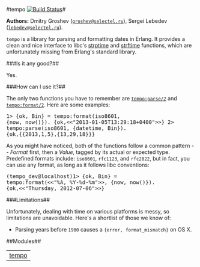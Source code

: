 

#tempo [![Build Status](https://secure.travis-ci.org/selectel/tempo.png)](http://travis-ci.org/selectel/tempo)#


__Authors:__ Dmitry Groshev ([`groshev@selectel.ru`](mailto:groshev@selectel.ru)), Sergei Lebedev ([`lebedev@selectel.ru`](mailto:lebedev@selectel.ru)).


`tempo` is a library for parsing and formatting dates in
Erlang. It provides a clean and nice interface to libc's
[strptime](http://linux.die.net/man/3/strptime) and
[strftime](http://linux.die.net/man/3/strftime) functions,
which are unfortunately missing from Erlang's standard library.

###<a name="Is_it_any_good?">Is it any good?</a>##



Yes.

###<a name="How_can_I_use_it?">How can I use it?</a>##


The only two functions you have to remember are [`tempo:parse/2`](https://github.com/selectel/tempo/blob/master/doc/tempo.md#parse-2)
and [`tempo:format/2`](https://github.com/selectel/tempo/blob/master/doc/tempo.md#format-2). Here are some examples:<pre>1> {ok, Bin} = tempo:format(iso8601, {now, now()}).
{ok,<<"2013-01-05T13:29:18+0400">>}
2> tempo:parse(iso8601, {datetime, Bin}).
{ok,{{2013,1,5},{13,29,18}}}</pre>

As you might have noticed, both of the functions follow a common
pattern -- *Format* first, then a *Value*, tagged by its actual
or expected type. Predefined formats include: `iso8601`, `rfc1123`,
and `rfc2822`, but in fact, you can use any format, as long as it
follows libc conventions:<pre>(tempo_dev@localhost)1> {ok, Bin} = tempo:format(<<"%A, %Y-%d-%m">>, {now, now()}).
{ok,<<"Thursday, 2012-07-06">>}</pre>

###<a name="Limitations">Limitations</a>##


Unfortunately, dealing with time on various platforms is messy, so limitations are
unavoidable. Here's a shortlist of those we know of:

* Parsing years before `1900` causes a `{error, format_mismatch}` on OS X.


##Modules##


<table width="100%" border="0" summary="list of modules">
<tr><td><a href="https://github.com/selectel/tempo/blob/master/doc/tempo.md" class="module">tempo</a></td></tr></table>
